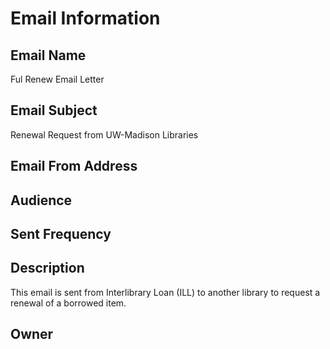 # Email Information

## Email Name
Ful Renew Email Letter

## Email Subject
Renewal Request from UW-Madison Libraries

## Email From Address

## Audience

## Sent Frequency

## Description
This email is sent from Interlibrary Loan (ILL) to another library to request a renewal of a borrowed item.

## Owner
